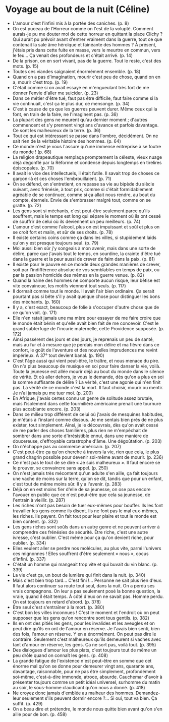 # Voyage au bout de la nuit (Céline)
* L'amour c'est l'infini mis à la portée des caniches. (p. 8)
* On est puceau de l'Horreur comme on l'est de la volupté. Comment aurais-je pu me douter moi de cette horreur en quittant la place Clichy ? Qui aurait pu prévoir avant d'entrer vraiment dans la guerre, tout ce que contenait la sale âme héroïque et fainéante des hommes ? À présent, j'étais pris dans cette fuite en masse, vers le meurtre en commun, vers le feu... Ça venait des profondeurs et c'était arrivé. (p. 14)
* De la prison, on en sort vivant, pas de la guerre. Tout le reste, c'est des mots. (p. 15)
* Toutes ces viandes saignaient énormément ensemble. (p. 18)
* Quand on a pas d'imagination, mourir c'est peu de chose, quand on en a, mourir c'est trop. (p. 19)
* C'était comme si on avait essayé en m'engueulant très fort de me donner l'envie d'aller me suicider. (p. 23)
* Dans ce métier d'être tué, faut pas être difficile, faut faire comme si la vie continuait, c'est ça le plus dur, ce mensonge. (p. 34)
* C'est à cause de ça que les guerres peuvent durer. Même ceux qui la font, en train de la faire, ne l'imaginent pas. (p. 36)
* La plupart des gens ne meurent qu'au dernier moment ; d'autres commencent et s'y prennent vingt ans d'avance et parfois davantage. Ce sont les malheureux de la terre. (p. 36)
* Tout ce qui est intéressant se passe dans l'ombre, décidément. On ne sait rien de la véritable histoire des hommes. (p. 64)
* Ce monde n'est je vous l'assure qu'une immense entreprise à se foutre du monde ! (p. 68)
* La religion drapeautique remplaça promptement la céleste, vieux nuage déjà dégonflé par la Réforme et condensé depuis longtemps en tirelires épiscopales. (p. 70)
* Il avait le vice des intellectuels, il était futile. Il savait trop de choses ce garçon-là et ces choses l'embrouillaient. (p. 71)
* On se défend, on s'entretient, on repasse sa vie au bipède du siècle suivant, avec frénésie, à tout prix, comme si c'était formidablement agréable de se continuer, comme si ça allait nous rendre, au bout du compte, éternels. Envie de s'embrasser malgré tout, comme on se gratte. (p. 72)
* Les gens sont si méchants, c'est peut-être seulement parce qu'ils souffrent, mais le temps est long qui sépare le moment où ils ont cessé de souffrir de celui où ils deviennent un peu meilleurs. (p. 74)
* L'amour c'est comme l'alcool, plus on est impuissant et soûl et plus on se croit fort et malin, et sûr de ses droits. (p. 78)
* Il existe certains coins comme ça dans les villes, si stupidement laids qu'on y est presque toujours seul. (p. 79)
* Moi aussi bien sûr j'y songeais à mon avenir, mais dans une sorte de délire, parce que j'avais tout le temps, en sourdine, la crainte d'être tué dans la guerre et la peur aussi de crever de faim dans la paix. (p. 81)
* Il existe pour le pauvre en ce monde deux grandes manières de crever, soit par l'indifférence absolue de vos semblables en temps de paix, ou par la passion homicide des mêmes en la guerre venue. (p. 82)
* Quand la haine des hommes ne comporte aucun risque, leur bêtise est vite convaincue, les motifs viennent tout seuls. (p. 117)
* Il dormait comme tout le monde. Il avait l'air bien ordinaire. Ça serait pourtant pas si bête s'il y avait quelque chose pour distinguer les bons des méchants. (p. 160)
* Il y a, c'est exact, beaucoup de folie à s'occuper d'autre chose que de ce qu'on voit. (p. 171)
* Elle n'en ratait jamais une ma mère pour essayer de me faire croire que le monde était bénin et qu'elle avait bien fait de me concevoir. C'est le grand subterfuge de l'incurie maternelle, cette Providence supposée. (p. 172)
* Ainsi passèrent des jours et des jours, je reprenais un peu de santé, mais au fur et à mesure que je perdais mon délire et ma fièvre dans ce confort, le goût de l'aventure et des nouvelles imprudences me revint impérieux. À 37° tout devient banal. (p. 190)
* C'est l'âge aussi qui vient peut-être, le traître, et nous menace du pire. On n'a plus beaucoup de musique en soi pour faire danser la vie, voilà. Toute la jeunesse est allée mourir déjà au bout du monde dans le silence de vérité. Et où aller dehors, je vous le demande, dès qu'on a plus en soi la somme suffisante de délire ? La vérité, c'est une agonie qui n'en finit pas. La vérité de ce monde c'est la mort. Il faut choisir, mourir ou mentir. Je n'ai jamais pu me tuer moi. (p. 200)
* En Afrique, j'avais certes connu un genre de solitude assez brutale, mais l'isolement dans cette fourmilière américaine prenait une tournure plus accablante encore. (p. 203)
* Dans ce milieu trop différent de celui où j'avais de mesquines habitudes, je m'étais à l'instant comme dissous. Je me sentais bien près de ne plus exister, tout simplement. Ainsi, je le découvrais, dès qu'on avait cessé de me parler des choses familières, plus rien ne m'empêchait de sombrer dans une sorte d'irrésistible ennui, dans une manière de doucereuse, d'effroyable catastrophe d'âme. Une dégoûtation. (p. 203)
* On n'échappe pas au commerce américain. (p. 207)
* C'est peut-être ça qu'on cherche à travers la vie, rien que cela, le plus grand chagrin possible pour devenir soi-même avant de mourir. (p. 236)
* Ce n'est pas le tout de se dire « Je suis malheureux ». Il faut encore se le prouver, se convaincre sans appel. (p. 250)
* On n'est jamais très mécontent qu'un adulte s'en aille, ça fait toujours une vache de moins sur la terre, qu'on se dit, tandis que pour un enfant, c'est tout de même moins sûr. Il y a l'avenir. (p. 283)
* Déjà on en est moins fier d'elle de sa jeunesse, on ose pas encore l'avouer en public que ce n'est peut-être que cela sa jeunesse, de l'entrain à vieillir. (p. 287)
* Les riches n'ont pas besoin de tuer eux-mêmes pour bouffer. Ils les font travailler les gens comme ils disent. Ils ne font pas le mal eux-mêmes, les riches. Ils payent. On fait tout pour leur plaire et tout le monde est bien content. (p. 332)
* Les gens riches sont soûls dans un autre genre et ne peuvent arriver à comprendre ces frénésies de sécurité. Être riche, c'est une autre ivresse, c'est oublier. C'est même pour ça qu'on devient riche, pour oublier. (p. 334)
* Elles veulent aller se perdre nos molécules, au plus vite, parmi l'univers ces mignonnes ! Elles souffrent d'être seulement « nous », cocus d'infini. (p. 337)
* C'était un homme qui mangeait trop vite et qui buvait du vin blanc. (p. 339)
* La vie c'est ça, un bout de lumière qui finit dans la nuit. (p. 340)
* Mais c'est bien trop tard... C'est fini !... Personne ne sait plus rien d'eux. Il faut alors continuer sa route tout seul, dans la nuit. On a perdu ses vrais compagnons. On leur a pas seulement posé la bonne question, la vraie, quand il était temps. À côté d'eux on ne savait pas. Homme perdu. On est toujours en retard d'abord. (p. 378)
* Être seul c'est s'entraîner à la mort. (p. 380)
* C'est bon les villes inconnues ! C'est le moment et l'endroit où on peut supposer que les gens qu'on rencontre sont tous gentils. (p. 382)
* Ils en ont des pitiés les gens, pour les invalides et les aveugles et on peut dire qu'ils en ont de l'amour en réserve. Je l'avais bien senti, bien des fois, l'amour en réserve. Y en a énormément. On peut pas dire le contraire. Seulement c'est malheureux qu'ils demeurent si vaches avec tant d'amour en réserve, les gens. Ça ne sort pas, voilà tout. (p. 395)
* Des dialogues d'amour les plus plats, c'est toujours tout de même un peu drôle quand on connaît les gens. (p. 408)
* La grande fatigue de l'existence n'est peut-être en somme que cet énorme mal qu'on se donne pour demeurer vingt ans, quarante ans, davantage, raisonnable, pour ne pas être simplement, profondément soi-même, c'est-à-dire immonde, atroce, absurde. Cauchemar d'avoir à présenter toujours comme un petit idéal universel, surhomme du matin au soir, le sous-homme claudicant qu'on nous a donné. (p. 418)
* Ne croyez donc jamais d'emblée au malheur des hommes. Demandez-leur seulement s'ils peuvent dormir encore ?... Si oui, tout va bien. Ça suffit. (p. 429)
* On a beau dire et prétendre, le monde nous quitte bien avant qu'on s'en aille pour de bon. (p. 458)